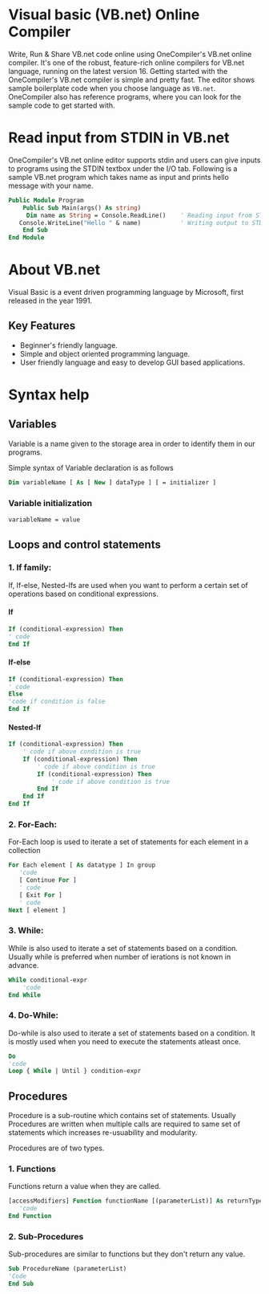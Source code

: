 # Visual basic (VB.net) Online Compiler

Write, Run & Share VB.net code online using OneCompiler's VB.net online compiler. It's one of the robust, feature-rich online compilers for VB.net language, running on the latest version 16. Getting started with the OneCompiler's VB.net compiler is simple and pretty fast. The editor shows sample boilerplate code when you choose language as `VB.net`. OneCompiler also has reference programs, where you can look for the sample code to get started with.

# Read input from STDIN in VB.net

OneCompiler's VB.net online editor supports stdin and users can give inputs to programs using the STDIN textbox under the I/O tab. Following is a sample VB.net program which takes name as input and prints hello message with your name.

```vb
Public Module Program
	Public Sub Main(args() As string)
	 Dim name as String = Console.ReadLine()    ' Reading input from STDIN
   Console.WriteLine("Hello " & name)           ' Writing output to STDOUT
	End Sub
End Module
```

# About VB.net

Visual Basic is a event driven programming language by Microsoft, first released in the year 1991.

## Key Features

* Beginner's friendly language.
* Simple and object oriented programming language.
* User friendly language and easy to develop GUI based applications.

# Syntax help

## Variables

Variable is a name given to the storage area in order to identify them in our programs.

Simple syntax of Variable declaration is as follows

```vb
Dim variableName [ As [ New ] dataType ] [ = initializer ]
```
### Variable initialization

```vb
variableName = value
```

## Loops and control statements

### 1. If family:

If, If-else, Nested-Ifs are used when you want to perform a certain set of operations based on conditional expressions.

#### If

```vb
If (conditional-expression) Then
' code 
End If   
```

#### If-else
```vb
If (conditional-expression) Then
' code 
Else   
'code if condition is false  
End If   
```

#### Nested-If
```vb
If (conditional-expression) Then
    ' code if above condition is true
    If (conditional-expression) Then
        ' code if above condition is true
        If (conditional-expression) Then
            ' code if above condition is true
        End If
    End If
End If
```

### 2. For-Each:

For-Each loop is used to iterate a set of statements for each element in a collection

```vb
For Each element [ As datatype ] In group
   'code
   [ Continue For ]
   ' code
   [ Exit For ]
   ' code
Next [ element ]
```

### 3. While:

While is also used to iterate a set of statements based on a condition. Usually while is preferred when number of ierations is not known in advance.

```vb
While conditional-expr
    'code
End While  
```
### 4. Do-While:

Do-while is also used to iterate a set of statements based on a condition. It is mostly used when you need to execute the statements atleast once.

```vb
Do
'code
Loop { While | Until } condition-expr
```
## Procedures

Procedure is a sub-routine which contains set of statements. Usually Procedures are written when multiple calls are required to same set of statements which increases re-usuability and modularity.

Procedures are of two types.

### 1. Functions

Functions return a value when they are called.

```vb
[accessModifiers] Function functionName [(parameterList)] As returnType
   'code
End Function
```
### 2. Sub-Procedures

Sub-procedures are similar to functions but they don't return any value.

```vb
Sub ProcedureName (parameterList)
'Code
End Sub
```
